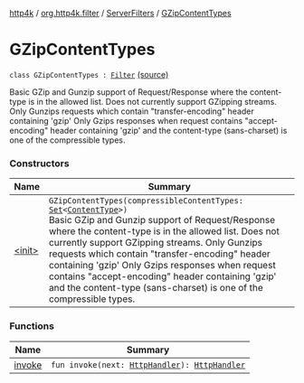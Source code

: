 [http4k](../../../index.md) / [org.http4k.filter](../../index.md) / [ServerFilters](../index.md) / [GZipContentTypes](./index.md)

# GZipContentTypes

`class GZipContentTypes : `[`Filter`](../../../org.http4k.core/-filter/index.md) [(source)](https://github.com/http4k/http4k/blob/master/http4k-core/src/main/kotlin/org/http4k/filter/ServerFilters.kt#L248)

Basic GZip and Gunzip support of Request/Response where the content-type is in the allowed list. Does not currently support GZipping streams.
Only Gunzips requests which contain "transfer-encoding" header containing 'gzip'
Only Gzips responses when request contains "accept-encoding" header containing 'gzip' and the content-type (sans-charset) is one of the compressible types.

### Constructors

| Name | Summary |
|---|---|
| [&lt;init&gt;](-init-.md) | `GZipContentTypes(compressibleContentTypes: `[`Set`](https://kotlinlang.org/api/latest/jvm/stdlib/kotlin.collections/-set/index.html)`<`[`ContentType`](../../../org.http4k.core/-content-type/index.md)`>)`<br>Basic GZip and Gunzip support of Request/Response where the content-type is in the allowed list. Does not currently support GZipping streams. Only Gunzips requests which contain "transfer-encoding" header containing 'gzip' Only Gzips responses when request contains "accept-encoding" header containing 'gzip' and the content-type (sans-charset) is one of the compressible types. |

### Functions

| Name | Summary |
|---|---|
| [invoke](invoke.md) | `fun invoke(next: `[`HttpHandler`](../../../org.http4k.core/-http-handler.md)`): `[`HttpHandler`](../../../org.http4k.core/-http-handler.md) |
